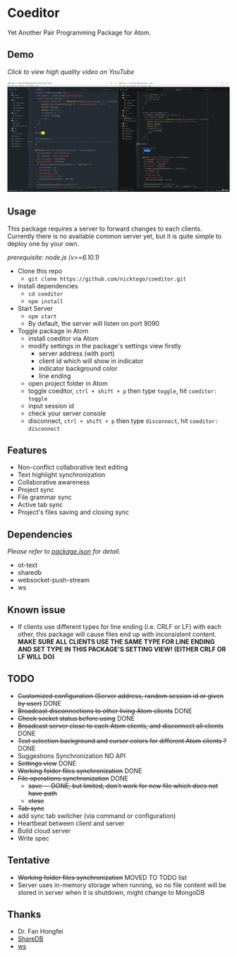 # Coeditor

Yet Another Pair Programming Package for Atom.

## Demo
_Click to view high quality video on YouTube_

[![demo](demo.gif)](https://youtu.be/EOCw2HfRxZE)

## Usage
This package requires a server to forward changes to each clients.
Currently there is no available common server yet, but it is quite simple to deploy one by your own.

_prerequisite: node.js (v>=6.10.1)_

+ Clone this repo
  - `git clone https://github.com/nicktogo/coeditor.git`  
+ Install dependencies
  - `cd coeditor`
  - `npm install`
+ Start Server
  - `npm start`
  - By default, the server will listen on port 9090
+ Toggle package in Atom
  - install coeditor via Atom
  - modify settings in the package's settings view firstly
    - server address (with port)
    - client id which will show in indicator
    - indicator background color
    - line ending
  - open project folder in Atom
  - toggle coeditor, `ctrl + shift + p` then type `toggle`, hit `coeditor: toggle`
  - input session id
  - check your server console
  - disconnect, `ctrl + shift + p` then type `disconnect`, hit `coeditor: disconnect`

## Features
+ Non-conflict collaborative text editing
+ Text highlight synchronization
+ Collaborative awareness
+ Project sync
+ File grammar sync
+ Active tab sync
+ Project's files saving and closing sync

## Dependencies
_Please refer to [package.json](/package.json) for detail._
+ ot-text
+ sharedb
+ websocket-push-stream
+ ws

## Known issue
+ If clients use different types for line ending (i.e. CRLF or LF) with each other, this package will cause files end up with inconsistent content.
**MAKE SURE ALL CLIENTS USE THE SAME TYPE FOR LINE ENDING AND SET TYPE IN THIS PACKAGE'S SETTING VIEW! (EITHER CRLF OR LF WILL DO)**

## TODO
+ ~~Customized configuration (Server address, random session id or given by user)~~ DONE
+ ~~Broadcast disconnections to other living Atom clients~~ DONE
+ ~~Check socket status before using~~ DONE
+ ~~Broadcast server close to each Atom clients, and disconnect all clients~~ DONE
+ ~~Text selection background and cursor colors for different Atom clients ?~~ DONE  
+ Suggestions Synchronization NO API
+ ~~Settings view~~ DONE
+ ~~Working folder files synchronization~~ DONE
+ ~~File operations synchronization~~ DONE
  - ~~save -- DONE, but limited, don't work for new file which does not have path~~
  - ~~close~~
+ ~~Tab sync~~
+ add sync tab switcher (via command or configuration)
+ Heartbeat between client and server
+ Build cloud server
+ Write spec

## Tentative
+ ~~Working folder files synchronization~~ MOVED TO TODO list
+ Server uses in-memory storage when running, so no file content will be stored in server when it is shutdown, might change to MongoDB

## Thanks
+ Dr. Fan Hongfei
+ [ShareDB](https://github.com/share/sharedb)
+ [ws](https://github.com/websockets/ws)
